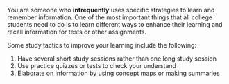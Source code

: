 You are someone who **infrequently** uses specific strategies to learn and remember information. One of the most important things that all college students need to do is to learn different ways to enhance their learning and recall information for tests or other assignments.

Some study tactics to improve your learning include the following:

1.	Have several short study sessions rather than one long study session
2.	Use practice quizzes or tests to check your understand 
3.	Elaborate on information by using concept maps or making summaries
